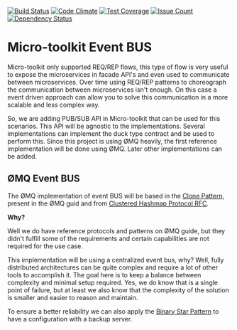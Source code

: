 [![Build Status](https://travis-ci.org/micro-toolkit/event-bus-zeromq.svg?branch=master)](https://travis-ci.org/micro-toolkit/event-bus-zeromq)
[![Code Climate](https://codeclimate.com/github/micro-toolkit/event-bus-zeromq/badges/gpa.svg)](https://codeclimate.com/github/micro-toolkit/event-bus-zeromq)
[![Test Coverage](https://codeclimate.com/github/micro-toolkit/event-bus-zeromq/badges/coverage.svg)](https://codeclimate.com/github/micro-toolkit/event-bus-zeromq/coverage)
[![Issue Count](https://codeclimate.com/github/micro-toolkit/event-bus-zeromq/badges/issue_count.svg)](https://codeclimate.com/github/micro-toolkit/event-bus-zeromq)
[![Dependency Status](https://gemnasium.com/badges/github.com/micro-toolkit/event-bus-zeromq.svg)](https://gemnasium.com/github.com/micro-toolkit/event-bus-zeromq)

# Micro-toolkit Event BUS

Micro-toolkit only supported REQ/REP flows, this type of flow is very useful to expose the microservices in facade API's and even used to communicate between microservices. Over time using REQ/REP patterns to choreograph the communication between microservices isn't enough. On this case a event driven approach can allow you to solve this communication in a more scalable and less complex way.

So, we are adding PUB/SUB API in Micro-toolkit that can be used for this scenarios. This API will be agnostic to the implementations. Several implementations can implement the duck type contract and be used to perform this. Since this project is using ØMQ heavily, the first reference implementation will be done using ØMQ. Later other implementations can be added.

## ØMQ Event BUS

The ØMQ implementation of event BUS will be based in the [Clone Pattern](http://zguide.ØMQ.org/py:chapter5#Reliable-Pub-Sub-Clone-Pattern), present in the ØMQ guid and from [Clustered Hashmap Protocol RFC](https://rfc.ØMQ.org/spec:12/CHP/).

**Why?**

Well we do have reference protocols and patterns on ØMQ guide, but they didn't fulfill some of the requirements and certain capabilities are not required for the use case.

This implementation will be using a centralized event bus, why? Well, fully distributed architectures can be quite complex and require a lot of other tools to accomplish it. The goal here is to keep a balance between complexity and minimal setup required. Yes, we do know that is a single point of failure, but at least we also know that the complexity of the solution is smaller and easier to reason and maintain.

To ensure a better reliability we can also apply the [Binary Star Pattern]() to have a configuration with a backup server.
